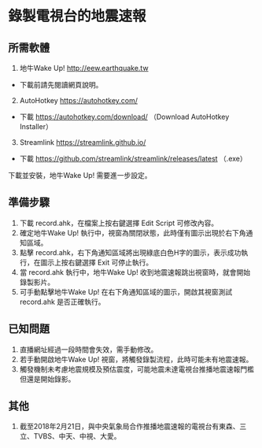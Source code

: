 # 錄製電視台的地震速報

## 所需軟體
1. 地牛Wake Up! http://eew.earthquake.tw
* 下載前請先閱讀網頁說明。
2. AutoHotkey https://autohotkey.com/
* 下載 https://autohotkey.com/download/ （Download AutoHotkey Installer）
3. Streamlink https://streamlink.github.io/
* 下載 https://github.com/streamlink/streamlink/releases/latest （.exe）

下載並安裝，地牛Wake Up! 需要進一步設定。

## 準備步驟
1. 下載 record.ahk，在檔案上按右鍵選擇 Edit Script 可修改內容。
2. 確定地牛Wake Up! 執行中，視窗為關閉狀態，此時僅有圖示出現於右下角通知區域。
3. 點擊 record.ahk，右下角通知區域將出現綠底白色H字的圖示，表示成功執行，在圖示上按右鍵選擇 Exit 可停止執行。
4. 當 record.ahk 執行中，地牛Wake Up! 收到地震速報跳出視窗時，就會開始錄製影片。
5. 可手動點擊地牛Wake Up! 在右下角通知區域的圖示，開啟其視窗測試 record.ahk 是否正確執行。

## 已知問題
1. 直播網址經過一段時間會失效，需手動修改。
2. 若手動開啟地牛Wake Up! 視窗，將觸發錄製流程，此時可能未有地震速報。
3. 觸發機制未考慮地震規模及預估震度，可能地震未達電視台推播地震速報門檻但還是開始錄影。

## 其他
1. 截至2018年2月21日，與中央氣象局合作推播地震速報的電視台有東森、三立、TVBS、中天、中視、大愛。
